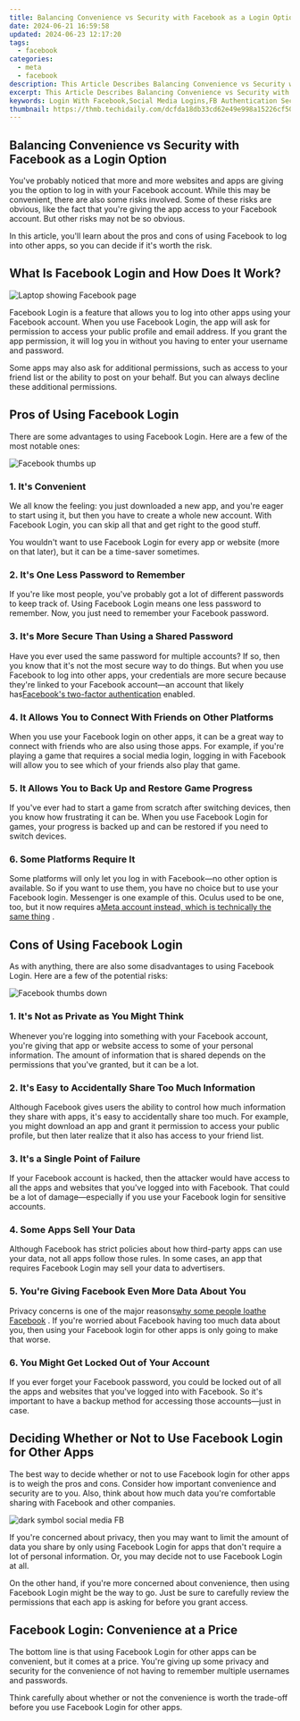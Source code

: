 ```yaml
---
title: Balancing Convenience vs Security with Facebook as a Login Option
date: 2024-06-21 16:59:58
updated: 2024-06-23 12:17:20
tags:
  - facebook
categories:
  - meta
  - facebook
description: This Article Describes Balancing Convenience vs Security with Facebook as a Login Option
excerpt: This Article Describes Balancing Convenience vs Security with Facebook as a Login Option
keywords: Login With Facebook,Social Media Logins,FB Authentication Security,Secure Online Sign-In,Convenient User Auth,Privacy in FB Login,Balancing Login Convenience
thumbnail: https://thmb.techidaily.com/dcfda18db33cd62e49e998a15226cf50935f6371594750217f925e9fab66f62b.jpg
---
```


## Balancing Convenience vs Security with Facebook as a Login Option

 You've probably noticed that more and more websites and apps are giving you the option to log in with your Facebook account. While this may be convenient, there are also some risks involved. Some of these risks are obvious, like the fact that you're giving the app access to your Facebook account. But other risks may not be so obvious.

 In this article, you'll learn about the pros and cons of using Facebook to log into other apps, so you can decide if it's worth the risk.

## What Is Facebook Login and How Does It Work?

![Laptop showing Facebook page](https://static1.makeuseofimages.com/wordpress/wp-content/uploads/2022/08/Laptop-showing-Facebook-page.jpg)

 Facebook Login is a feature that allows you to log into other apps using your Facebook account. When you use Facebook Login, the app will ask for permission to access your public profile and email address. If you grant the app permission, it will log you in without you having to enter your username and password.

 Some apps may also ask for additional permissions, such as access to your friend list or the ability to post on your behalf. But you can always decline these additional permissions.

## Pros of Using Facebook Login

 There are some advantages to using Facebook Login. Here are a few of the most notable ones:

![Facebook thumbs up](https://static1.makeuseofimages.com/wordpress/wp-content/uploads/2022/07/Facebook-thumbs-up.jpg)

### 1\. It's Convenient

 We all know the feeling: you just downloaded a new app, and you're eager to start using it, but then you have to create a whole new account. With Facebook Login, you can skip all that and get right to the good stuff.

 You wouldn't want to use Facebook Login for every app or website (more on that later), but it can be a time-saver sometimes.

### 2\. It's One Less Password to Remember

 If you're like most people, you've probably got a lot of different passwords to keep track of. Using Facebook Login means one less password to remember. Now, you just need to remember your Facebook password.

### 3\. It's More Secure Than Using a Shared Password

 Have you ever used the same password for multiple accounts? If so, then you know that it's not the most secure way to do things. But when you use Facebook to log into other apps, your credentials are more secure because they're linked to your Facebook account—an account that likely has[Facebook's two-factor authentication](https://www.makeuseof.com/tag/use-2fa-facebook-without-phone-number/) enabled.

### 4\. It Allows You to Connect With Friends on Other Platforms

 When you use your Facebook login on other apps, it can be a great way to connect with friends who are also using those apps. For example, if you're playing a game that requires a social media login, logging in with Facebook will allow you to see which of your friends also play that game.

### 5\. It Allows You to Back Up and Restore Game Progress

 If you've ever had to start a game from scratch after switching devices, then you know how frustrating it can be. When you use Facebook Login for games, your progress is backed up and can be restored if you need to switch devices.

### 6\. Some Platforms Require It

 Some platforms will only let you log in with Facebook—no other option is available. So if you want to use them, you have no choice but to use your Facebook login. Messenger is one example of this. Oculus used to be one, too, but it now requires a[Meta account instead, which is technically the same thing](https://www.makeuseof.com/meta-account-facebook-account-oculus-quest-2/) .

## Cons of Using Facebook Login

 As with anything, there are also some disadvantages to using Facebook Login. Here are a few of the potential risks:

![Facebook thumbs down](https://static1.makeuseofimages.com/wordpress/wp-content/uploads/2022/10/facebook-gaa72923bc_1920.jpg)

### 1\. It's Not as Private as You Might Think

 Whenever you're logging into something with your Facebook account, you're giving that app or website access to some of your personal information. The amount of information that is shared depends on the permissions that you've granted, but it can be a lot.

### 2\. It's Easy to Accidentally Share Too Much Information

 Although Facebook gives users the ability to control how much information they share with apps, it's easy to accidentally share too much. For example, you might download an app and grant it permission to access your public profile, but then later realize that it also has access to your friend list.

### 3\. It's a Single Point of Failure

 If your Facebook account is hacked, then the attacker would have access to all the apps and websites that you've logged into with Facebook. That could be a lot of damage—especially if you use your Facebook login for sensitive accounts.

### 4\. Some Apps Sell Your Data

 Although Facebook has strict policies about how third-party apps can use your data, not all apps follow those rules. In some cases, an app that requires Facebook Login may sell your data to advertisers.

### 5\. You're Giving Facebook Even More Data About You

 Privacy concerns is one of the major reasons[why some people loathe Facebook](https://www.makeuseof.com/why-do-people-hate-facebook/) . If you're worried about Facebook having too much data about you, then using your Facebook login for other apps is only going to make that worse.

### 6\. You Might Get Locked Out of Your Account

 If you ever forget your Facebook password, you could be locked out of all the apps and websites that you've logged into with Facebook. So it's important to have a backup method for accessing those accounts—just in case.

## Deciding Whether or Not to Use Facebook Login for Other Apps

 The best way to decide whether or not to use Facebook login for other apps is to weigh the pros and cons. Consider how important convenience and security are to you. Also, think about how much data you're comfortable sharing with Facebook and other companies.

![dark symbol social media FB](https://static1.makeuseofimages.com/wordpress/wp-content/uploads/2022/06/Facebook-logo.jpg)

 If you're concerned about privacy, then you may want to limit the amount of data you share by only using Facebook Login for apps that don't require a lot of personal information. Or, you may decide not to use Facebook Login at all.

 On the other hand, if you're more concerned about convenience, then using Facebook Login might be the way to go. Just be sure to carefully review the permissions that each app is asking for before you grant access.

## Facebook Login: Convenience at a Price

 The bottom line is that using Facebook Login for other apps can be convenient, but it comes at a price. You're giving up some privacy and security for the convenience of not having to remember multiple usernames and passwords.

 Think carefully about whether or not the convenience is worth the trade-off before you use Facebook Login for other apps.


<ins class="adsbygoogle"
     style="display:block"
     data-ad-format="autorelaxed"
     data-ad-client="ca-pub-7571918770474297"
     data-ad-slot="1223367746"></ins>



<ins class="adsbygoogle"
     style="display:block"
     data-ad-client="ca-pub-7571918770474297"
     data-ad-slot="8358498916"
     data-ad-format="auto"
     data-full-width-responsive="true"></ins>
